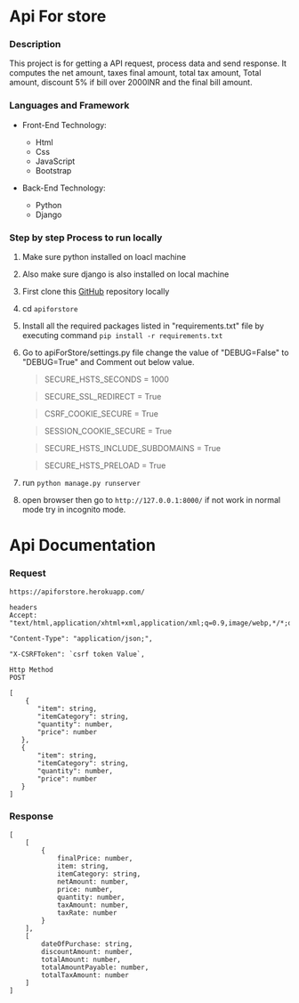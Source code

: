# Api For store

### Description

This project is for getting a API request, process data and send response.
It computes the net amount, taxes final amount, total tax amount, Total amount, discount 5% if bill over 2000INR and the final bill amount.

### Languages and Framework

- Front-End Technology:
    - Html
    - Css
    - JavaScript
    - Bootstrap

- Back-End Technology:
    - Python
    - Django

### Step by step Process to run locally

1. Make sure python installed on loacl machine

2. Also make sure django is also installed on local machine

3. First clone this [GitHub](https://github.com/Sonwalkar/apiforstore.git) repository locally

4. cd `apiforstore`

5. Install all the required packages listed in "requirements.txt" file by executing command `pip install -r requirements.txt` 

6. Go to apiForStore/settings.py file change the value of "DEBUG=False" to "DEBUG=True" and Comment out below value.

    > SECURE_HSTS_SECONDS = 1000

    > SECURE_SSL_REDIRECT = True 

    > CSRF_COOKIE_SECURE = True 
    
    > SESSION_COOKIE_SECURE = True 
    
    > SECURE_HSTS_INCLUDE_SUBDOMAINS = True 
    
    > SECURE_HSTS_PRELOAD = True

7. run `python manage.py runserver`

8. open browser then go to `http://127.0.0.1:8000/` if not work in normal mode try in incognito mode.

# Api Documentation

### Request

`https://apiforstore.herokuapp.com/`

```
headers
Accept:
"text/html,application/xhtml+xml,application/xml;q=0.9,image/webp,*/*;q=0.8",

"Content-Type": "application/json;",
    
"X-CSRFToken": `csrf token Value`,
```
```
Http Method
POST
```

```
[
    {
       "item": string,
       "itemCategory": string,
       "quantity": number,
       "price": number
   },
   {
       "item": string,
       "itemCategory": string,
       "quantity": number,
       "price": number
   }
]
```
### Response

```
[
    [
        {
            finalPrice: number,
            item: string,
            itemCategory: string,
            netAmount: number,
            price: number,
            quantity: number,
            taxAmount: number,
            taxRate: number
        }
    ],
    [
        dateOfPurchase: string,
        discountAmount: number,
        totalAmount: number,
        totalAmountPayable: number,
        totalTaxAmount: number
    ]
]
```

